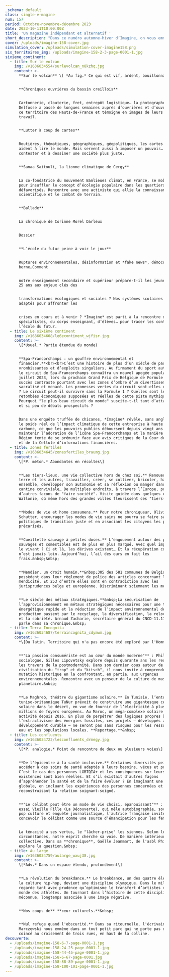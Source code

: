 ```yaml
---
_schema: default
class: single-e-magine
num: 157
period: Octobre-novembre-décembre 2023
date: 2023-10-11T10:00:00Z
title: 'Un magazine indépendant et alternatif '
short_description: "Dans ce numéro automne-hiver d’Imagine, on vous emmène dans l’école du futur, sur les traces des trafiquants d’oiseaux, en Lorraine (où l’on cherche de l’hydrogène naturel dans d’anciennes mines de charbon), au Mozambique (frappé par les cyclones\_à répétition), au centre neuro-psychiatrique de Dave (Namur) qui développe un projet de musicothérapie, au Groupe Santé Josaphat pour parler vie affective et sexuelle, à la rencontre de l’écrivain Douglas Kennedy, du cinéaste Baloji et de l’activiste française Sanaa Saitouli (Banlieues climat)…  "
cover: /uploads/imagine-158-cover.jpg
simulation_cover: /uploads/simulation-cover-imagine158.png
six_territoires_img: /uploads/imagine-158-2-3-page-0001-1.jpg
sixieme_continent:
  - title: Sur le volcan
    img: /v1636034554/surlevolcan_n8kzhq.jpg
    content: >-
      **Sur le volcan** \[ *Au fig.* Ce qui est vif, ardent, bouillonnant \]


      **Chroniques ouvrières du bassin creillois**


      Cartonnerie, clouterie, fret, entrepôt logistique… la photographe Morgane
      Delfosse a passé de longues semaines auprès d’ouvrières et d’ouvriers de
      ce territoire des Hauts-de-France et témoigne en images de leurs vies de
      travail.


      **Lutter à coup de cartes**


      Routières, thématiques, géographiques, géopolitiques, les cartes nous
      aident à lire le monde. Mais servent aussi à imposer un pouvoir… ou à le
      contester et à dessiner une société plus juste.


      **Sanaa Saitouli, la lionne climatique de Cergy**


      La co-fondatrice du mouvement Banlieues climat, en France, se mobilise
      pour insuffler le concept d’écologie populaire dans les quartiers
      défavorisés. Rencontre avec une activiste qui allie la connaissance
      scientifique et le combat de terrain.


      **Ballade**


      La chronique de Corinne Morel Darleux


      Dossier


      **L’école du futur peine à voir le jour**


      Ruptures environnementales, désinformation et *fake news*, démocratie en
      berne…Comment


      notre enseignement secondaire et supérieur prépare-t-il les jeunes de 12 à
      25 ans aux enjeux clés des


      transformations écologiques et sociales ? Nos systèmes scolaires sont-ils
      adaptés pour affronter les


      crises en cours et à venir ? *Imagine* est parti à la rencontre de
      spécialistes, du corps enseignant, d’élèves… pour tracer les contours de
      l’école du futur.
  - title: Le sixième continent
    img: /v1636034608/le6econtinent_wjfisr.jpg
    content: >-
      \[*Usuel.* Partie étendue du monde)


      **Spa-Francorchamps : un gouffre environnemental et
      financier.**<br><br>C’est une histoire de plus d’un siècle de passions
      vrombissantes et d’exploits singuliers. Au firmament du sport automobile,
      le circuit de Spa-Francorchamps connaîtra un nouvel apogée populaire fin
      juillet 2023, lors du prochain Grand Prix de Belgique de Formule 1. Ce
      succès contraste pourtant avec les zones d’ombre d’un divertissement
      sacralisé et menacé. Les promesses vertes du circuit sont-elles réalistes
      ? Le circuit peut-il survivre sans la Formule 1 ? Quelles sont les
      retombées économiques supposées et réelles de cette piste mythique ?
      Pourquoi "le plus beau circuit du monde" suscite-t-il tant d’attachements
      et si peu de débats prospectifs ?


      Dans une enquête truffée de chicanes, *Imagine* révèle, sans angle mort,
      le poids réel de l’impact climatique de cette entreprise à haute intensité
      carbone, ce que les pouvoirs publics déboursent depuis vingt ans pour
      maintenir l’adoration de l’icône Spa-Francorchamps et la manière dont la
      Région tente de se prémunir face aux avis critiques de la Cour des Comptes
      et de la Cellule d’informations financières.
  - title: Zones fertiles
    img: /v1636034645/zonesfertiles_braumg.jpg
    content: >-
      \[*P. méton.* Abondantes en récoltes\]


      **Les tiers-lieux, une vie collective hors de chez soi.** Renouer avec la
      terre et les autres, travailler, créer, se cultiver, bricoler, habiter
      ensemble, développer son autonomie et sa réflexion ou manger dans une
      cantine conviviale… De multiples endroits, à travers l’Europe, proposent
      d’autres façons de "faire société". Visite guidée dans quelques coins de
      Wallonie, où même hors des grandes villes fleurissent ces "tiers-lieux".


      **Modes de vie et homo consumens.** Pour notre chroniqueur, Olivier De
      Schutter, encourager les modes de vie sains ne pourra se faire sans des
      politiques de transition juste et en associant les citoyens les plus
      précarisés.


      **Cueillette sauvage à petites doses.** L’engouement autour des plantes
      sauvages et comestibles est de plus en plus marqué. Avec quel impact sur
      le vivant ? Ci et là, les dérives existent… Et la récupération commerciale
      n’est jamais loin. Aujourd’hui, l’ail des ours en fait les
      frais.&nbsp;&nbsp;


      **Mendier, un droit humain.**&nbsp;305 des 581 communes de Belgique
      possèdent dans leur règlement de police des articles concernant la
      mendicité. Et 253 d’entre elles sont en contradiction avec les
      jurisprudences belge et européenne. Discriminant sciemment les mendiants.


      **Le siècle des métaux stratégiques.**&nbsp;La sécurisation de
      l’approvisionnement en métaux stratégiques nécessaires pour une transition
      énergétique rapide et la réduction de l’impact environnemental de leur
      production passent par le recyclage, la diversification, la relocalisation
      et la sobriété. Arnaud Zacharie, secrétaire général du CNCD-11.11.11, en
      parle dans sa chronique.&nbsp;
  - title: Terra Incognita
    img: /v1636034687/terraincognita_cdymwm.jpg
    content: >-
      *\[Du latin. Territoire qui n'a pas encore été exploré par l'Homme\]*


      **"La passion consumériste est au cœur du monde moderne"** : Philosophe et
      sociologue, Gilles Lipovetsky explore depuis quarante ans les ressorts et
      les travers de la postmodernité. Dans son dernier opus autour de la
      civilisation du "trop" et du "kitsch", il nous invite à comprendre cette
      mutation historique en la confrontant, en partie, aux urgences
      environnementales. Rencontre avec un penseur de la culture de masse et
      planétaire.&nbsp;


      **Le Maghreb, théâtre du gigantisme solaire.** En Tunisie, l’entreprise
      tuniso-britannique TuNur prévoit de construire une gigantesque centrale
      solaire dans le désert, en vue de fournir de l’électricité à plus de deux
      millions de foyers européens. Au Maroc, un méga-complexe solaire est en
      activité depuis 2016. En plus de perpétrer des logiques propres à
      l’extractivisme des énergies fossiles, ces projets – développés au nom du
      développement durable – ne seront pas sans risques pour les ressources en
      eau et les populations locales. **Reportage.**&nbsp;
  - title: Les confluents
    img: /v1636034722/lesconfluents_drmegy.jpg
    content: >-
      \[*P. analogie.* Point de rencontre de deux ou plusieurs voies\]


      **De l'épicentre à la santé inclusive.** Certaines diversités peinent à
      accéder à des soins de santé adaptés à leurs besoins, vécus et pratiques.
      C’est le cas des personnes LGBTQIA+ et les conséquences sur leurs
      existences sont bien réelles. Et s’il existait d’autres façons
      d’appréhender la santé et de la faire évoluer ? En imaginant une santé
      globale, en incluant les expériences des personnes concernées et en
      reconstruisant la relation soignant-soigné.


      **"Le célibat peut être un mode de vie choisi, épanouissant"** : Dans son
      essai Vieille Fille (La Découverte), qui mêle autobiographie, sociologie,
      pop culture et enquête journalistique, l’autrice française invite à
      concevoir le célibat comme une source d’émancipation pour les femmes.


      La ténacité a ses vertus, le "lâcher-prise" les siennes. Selon les
      circonstances, notre esprit cherche sa voie. De manière intérieure et/ ou
      collective. Dans sa **chronique**, Gaëlle Jeanmart, de l'asbl Philocité,
      explore la question.&nbsp;
  - title: Au large
    img: /v1636034759/aularge_wxuj38.jpg
    content: >-
      \[*Adv.* Dans un espace étendu, profondément\]


      **La révolution du breakdance.** Le breakdance, un des quatre éléments de
      la culture hip-hop, devient une discipline olympique. Dans le milieu, on
      regarde tant avec prudence qu’optimisme le transfert d’artistes vers le
      monde des athlètes. Un tournant dans l’histoire de cette discipline
      méconnue, longtemps associée à une image négative.


      **Nos coups de** **cœur culturels.**&nbsp;


      **Nul refuge quand l'obscurité.** Dans sa ritournelle, l'écrivain Philippe
      Marczewski nous emmène dans un tout petit parc qui ne porte pas de nom,
      coincé au croisement de trois rues, en haut de la colline.
decouverte:
  - /uploads/imagine-158-6-7-page-0001-1.jpg
  - /uploads/imagine-158-24-25-page-0001-1.jpg
  - /uploads/imagine-158-44-45-page-0001-1.jpg
  - /uploads/imagine-158-6-67-page-0001.jpg
  - /uploads/imagine-158-88-89-page-0001-1.jpg
  - /uploads/imagine-158-100-101-page-0001-1.jpg
---
```

